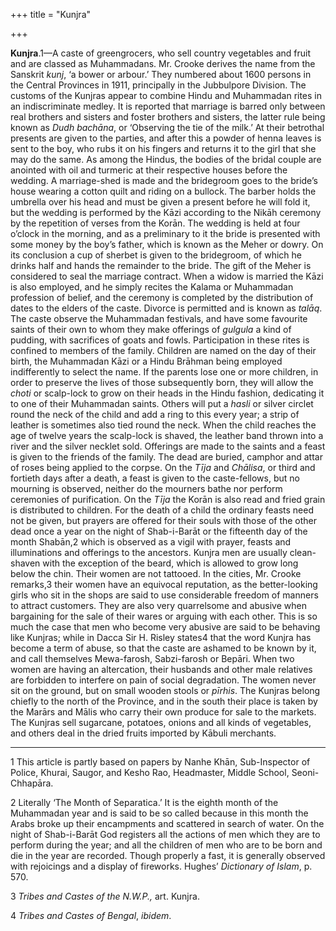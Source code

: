 +++
title = "Kunjra"

+++

**Kunjra**.1—A caste of greengrocers, who sell country vegetables and fruit and are classed as Muhammadans. Mr. Crooke derives the name from the Sanskrit *kunj*, ‘a bower or arbour.’ They numbered about 1600 persons in the Central Provinces in 1911, principally in the Jubbulpore Division. The customs of the Kunjras appear to combine Hindu and Muhammadan rites in an indiscriminate medley. It is reported that marriage is barred only between real brothers and sisters and foster brothers and sisters, the latter rule being known as *Dudh bachāna*, or ‘Observing the tie of the milk.’ At their betrothal presents are given to the parties, and after this a powder of henna leaves is sent to the boy, who rubs it on his fingers and returns it to the girl that she may do the same. As among the Hindus, the bodies of the bridal couple are anointed with oil and turmeric at their respective houses before the wedding. A marriage-shed is made and the bridegroom goes to the bride’s house wearing a cotton quilt and riding on a bullock. The barber holds the umbrella over his head and must be given a present before he will fold it, but the wedding is performed by the Kāzi according to the Nikāh ceremony by the repetition of verses from the Korān. The wedding is held at four o’clock in the morning, and as a preliminary to it the bride is presented with some money by the boy’s father, which is known as the Meher or dowry. On its conclusion a cup of sherbet is given to the bridegroom, of which he drinks half and hands the remainder to the bride. The gift of the Meher is considered to seal the marriage contract. When a widow is married the Kāzi is also employed, and he simply recites the Kalama or Muhammadan profession of belief, and the ceremony is completed by the distribution of dates to the elders of the caste. Divorce is permitted and is known as *talāq*. The caste observe the Muhammadan festivals, and have some favourite saints of their own to whom they make offerings of *gulgula* a kind of pudding, with sacrifices of goats and fowls. Participation in these rites is confined to members of the family. Children are named on the day of their birth, the Muhammadan Kāzi or a Hindu Brāhman being employed indifferently to select the name. If the parents lose one or more children, in order to preserve the lives of those subsequently born, they will allow the *choti* or scalp-lock to grow on their heads in the Hindu fashion, dedicating it to one of their Muhammadan saints. Others will put a *hasli* or silver circlet round the neck of the child and add a ring to this every year; a strip of leather is sometimes also tied round the neck. When the child reaches the age of twelve years the scalp-lock is shaved, the leather band thrown into a river and the silver necklet sold. Offerings are made to the saints and a feast is given to the friends of the family. The dead are buried, camphor and attar of roses being applied to the corpse. On the *Tīja* and *Chālisa*, or third and fortieth days after a death, a feast is given to the caste-fellows, but no mourning is observed, neither do the mourners bathe nor perform ceremonies of purification. On the *Tīja* the Korān is also read and fried grain is distributed to children. For the death of a child the ordinary feasts need not be given, but prayers are offered for their souls with those of the other dead once a year on the night of Shab-i-Barāt or the fifteenth day of the month Shabān,2 which is observed as a vigil with prayer, feasts and illuminations and offerings to the ancestors. Kunjra men are usually clean-shaven with the exception of the beard, which is allowed to grow long below the chin. Their women are not tattooed. In the cities, Mr. Crooke remarks,3 their women have an equivocal reputation, as the better-looking girls who sit in the shops are said to use considerable freedom of manners to attract customers. They are also very quarrelsome and abusive when bargaining for the sale of their wares or arguing with each other. This is so much the case that men who become very abusive are said to be behaving like Kunjras; while in Dacca Sir H. Risley states4 that the word Kunjra has become a term of abuse, so that the caste are ashamed to be known by it, and call themselves Mewa-farosh, Sabzi-farosh or Bepāri. When two women are having an altercation, their husbands and other male relatives are forbidden to interfere on pain of social degradation. The women never sit on the ground, but on small wooden stools or *pīrhis*. The Kunjras belong chiefly to the north of the Province, and in the south their place is taken by the Marārs and Mālis who carry their own produce for sale to the markets. The Kunjras sell sugarcane, potatoes, onions and all kinds of vegetables, and others deal in the dried fruits imported by Kābuli merchants. 

___________________

1 This article is partly based on papers by Nanhe Khān, Sub-Inspector of Police, Khurai, Saugor, and Kesho Rao, Headmaster, Middle School, Seoni-Chhapāra. 

2 Literally ‘The Month of Separatica.’ It is the eighth month of the Muhammadan year and is said to be so called because in this month the Arabs broke up their encampments and scattered in search of water. On the night of Shab-i-Barāt God registers all the actions of men which they are to perform during the year; and all the children of men who are to be born and die in the year are recorded. Though properly a fast, it is generally observed with rejoicings and a display of fireworks. Hughes’ *Dictionary of Islam*, p. 570. 

3 *Tribes and Castes of the N.W.P.,* art. Kunjra. 

4 *Tribes and Castes of Bengal*, *ibidem*. 

